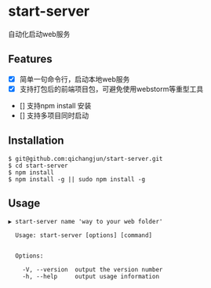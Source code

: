 # start-server
自动化启动web服务

## Features
- [x] 简单一句命令行，启动本地web服务
- [x] 支持打包后的前端项目包，可避免使用webstorm等重型工具
- []  支持npm install 安装
- []  支持多项目同时启动



## Installation
```shell
$ git@github.com:qichangjun/start-server.git
$ cd start-server
$ npm install 
$ npm install -g || sudo npm install -g 
```


## Usage
```shell
▶ start-server name 'way to your web folder'

  Usage: start-server [options] [command]


  Options:

    -V, --version  output the version number
    -h, --help     output usage information

    
```

